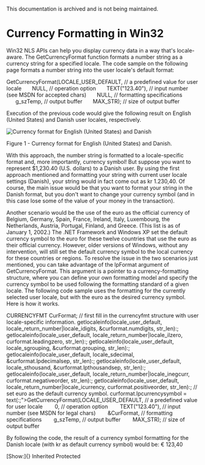 This documentation is archived and is not being maintained.

# Currency Formatting in Win32

Win32 NLS APIs can help you display currency data in a way that's locale-aware. The GetCurrencyFormat function formats a number string as a currency string for a specified locale. The code sample on the following page formats a number string into the user locale's default format:

GetCurrencyFormat(LOCALE\_USER\_DEFAULT, // a predefined value for user locale
      NULL, // operation option
      TEXT("123.40"), // input number (see MSDN for accepted chars)
      NULL, // formatting specifications
      g\_szTemp, // output buffer
      MAX\_STR); // size of output buffer

Execution of the previous code would give the following result on English (United States) and Danish user locales, respectively.

![Currency format for English (United States) and Danish](https://i-msdn.sec.s-msft.com/dynimg/IC32596.jpg "Currency format for English (United States) and Danish") 

Figure 1 - Currency format for English (United States) and Danish.

With this approach, the number string is formatted to a locale-specific format and, more importantly, currency symbol! But suppose you want to represent \$1,230.40 (U.S. dollars) to a Danish user. By using the first approach mentioned and formatting your string with current user locale settings (Danish), your string would in fact come out as kr 1.230,40. Of course, the main issue would be that you want to format your string in the Danish format, but you don't want to change your currency symbol (and in this case lose some of the value of your money in the transaction).

Another scenario would be the use of the euro as the official currency of Belgium, Germany, Spain, France, Ireland, Italy, Luxembourg, the Netherlands, Austria, Portugal, Finland, and Greece. (This list is as of January 1, 2002.) The .NET Framework and Windows XP set the default currency symbol to the euro for these twelve countries that use the euro as their official currency. However, older versions of Windows, without any intervention, will still set the default currency symbol to the local currency for these countries or regions. To resolve the issue in the two scenarios just mentioned, you can take advantage of the lpFormat argument of GetCurrencyFormat. This argument is a pointer to a currency-formatting structure, where you can define your own formatting model and specify the currency symbol to be used following the formatting standard of a given locale. The following code sample uses the formatting for the currently selected user locale, but with the euro as the desired currency symbol. Here is how it works.

CURRENCYFMT CurFormat;
// first fill in the currencyfmt structure with user locale-specific information.
getlocaleinfo(locale\_user\_default, locale\_return\_number|locale\_idigits, &curformat.numdigits, str\_len):;
getlocaleinfo(locale\_user\_default, locale\_return\_number|locale\_ilzero, curformat.leadingzero, str\_len):;
getlocaleinfo(locale\_user\_default, locale\_sgrouping, &curformat.grouping, str\_len):;
getlocaleinfo(locale\_user\_default, locale\_sdecimal, &curformat.lpdecimalsep, str\_len):;
getlocaleinfo(locale\_user\_default, locale\_sthousand, &curformat.lpthousandsep, str\_len):;
getlocaleinfo(locale\_user\_default, locale\_return\_number|locale\_inegcurr, curformat.negativeorder, str\_len):;
getlocaleinfo(locale\_user\_default, locale\_return\_number|locale\_icurrency, curformat.positiveorder, str\_len):;
// set euro as the default currency symbol.
curformat.lpcurrencysymbol = text(:;"&gt;GetCurrencyFormat(LOCALE\_USER\_DEFAULT, // a predefined value for user locale
       0, // operation option
       TEXT("123.40"), // input number (see MSDN for legal chars)
       &CurFormat, // formatting specifications
       g\_szTemp, // output buffer
       MAX\_STR); // size of output buffer

By following the code, the result of a currency symbol formatting for the Danish locale (with kr as default currency symbol) would be: € 123,40

[Show:]{} Inherited Protected
